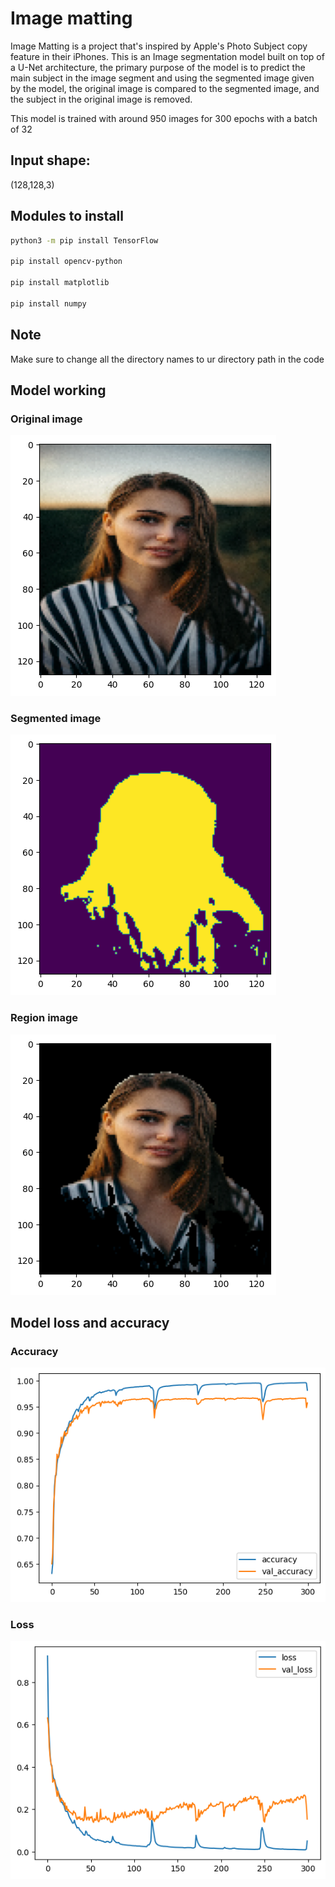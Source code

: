 
# Image matting

Image Matting is a project that's inspired by Apple's Photo Subject copy feature in their iPhones. This is an Image segmentation model built on top of a U-Net architecture,
the primary purpose of the model is to predict the main subject in the image segment and using the segmented image given by the model, the original image is compared to the segmented image, and the subject in the original image is removed.

This model is trained with around 950 images for 300 epochs with a batch of 32

## Input shape:
(128,128,3)

## Modules to install
```bash
python3 -m pip install TensorFlow

pip install opencv-python

pip install matplotlib

pip install numpy
```

## Note
Make sure to change all the directory names to ur directory path in the code

## Model working

### Original image
![Original image](https://github.com/enockjamin01/image-matting/blob/main/plots/original.png)

### Segmented image
![Segmented image](https://github.com/enockjamin01/image-matting/blob/main/plots/segmented.png)

### Region image
![Region image](https://github.com/enockjamin01/image-matting/blob/main/plots/region.png)

## Model loss and accuracy

### Accuracy
![Accuracy](https://github.com/enockjamin01/image-matting/blob/main/plots/accuracy.png)

### Loss
![Loss](https://github.com/enockjamin01/image-matting/blob/main/plots/loss.png)



